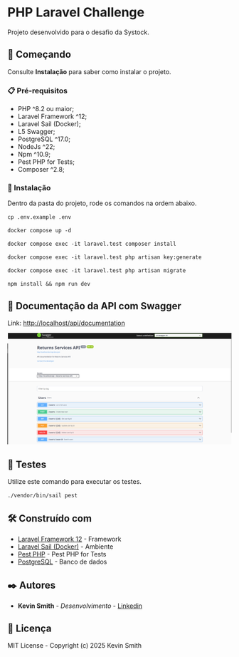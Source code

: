 # PHP Laravel Challenge

Projeto desenvolvido para o desafio da Systock.

## 🚀 Começando

Consulte **Instalação** para saber como instalar o projeto.

### 📋 Pré-requisitos

- PHP ^8.2 ou maior;
- Laravel Framework ^12;
- Laravel Sail (Docker);
- L5 Swagger;
- PostgreSQL ^17.0;
- NodeJs ^22;
- Npm ^10.9;
- Pest PHP for Tests;
- Composer ^2.8;

### 🔧 Instalação

Dentro da pasta do projeto, rode os comandos na ordem abaixo.

```
cp .env.example .env
```

```
docker compose up -d
```

```
docker compose exec -it laravel.test composer install
```

```
docker compose exec -it laravel.test php artisan key:generate
```

```
docker compose exec -it laravel.test php artisan migrate
```

```
npm install && npm run dev
```

## 📝 Documentação da API com Swagger

Link: [http://localhost/api/documentation](http://localhost/api/documentation)


<img src="./public/swagger.png" alt="Swagger">

## 🧪 Testes

Utilize este comando para executar os testes.

```
./vendor/bin/sail pest
```

## 🛠️ Construído com

- [Laravel Framework 12](https://laravel.com/) - Framework
- [Laravel Sail (Docker)](https://laravel.com/docs/12.x/sail) - Ambiente
- [Pest PHP](https://pestphp.com/docs/plugins/laravel) - Pest PHP for Tests
- [PostgreSQL](https://www.postgresql.org/) - Banco de dados

## ✒️ Autores

- **Kevin Smith** -
  _Desenvolvimento_ - <a href="https://www.linkedin.com/in/kevin-smith-130a04154/" target="_blank" rel="noopener noreferrer" title="LinkedIn">
  Linkedin</a>

## 📝 Licença

MIT License - Copyright (c) 2025 Kevin Smith
